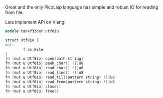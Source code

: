 Great and the only PicoLisp language has simple and robust IO for reading from file.

Lets implement API on Vlang:

```v
module tankf33der.utf8io

struct Utf8io {
mut:
        f os.File
}
fn (mut u Utf8io) open(path string)
fn (mut u Utf8io) peek_char() ![]u8
fn (mut u Utf8io) read_char() ![]u8
fn (mut u Utf8io) read_line() ![]u8
fn (mut u Utf8io) read_till(pattern string) ![]u8
fn (mut u Utf8io) read_from(pattern string) ![]u8
fn (mut u Utf8io) close()
fn (mut u Utf8io) free()
```
